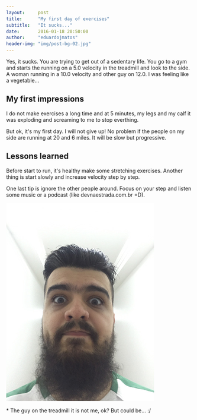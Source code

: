 ```yaml
---
layout:     post
title:      "My first day of exercises"
subtitle:   "It sucks..."
date:       2016-01-18 20:50:00
author:     "eduardojmatos"
header-img: "img/post-bg-02.jpg"
---
```


Yes, it sucks. You are trying to get out of a sedentary life. You go to a gym and starts the running on a 5.0 velocity in the treadmill and look to the side. A woman running in a 10.0 velocity and other guy on 12.0. I was feeling like a vegetable...

## My first impressions

I do not make exercises a long time and at 5 minutes, my legs and my calf it was exploding and screaming to me to stop everthing.

But ok, it's my first day. I will not give up! No problem if the people on my side are running at 20 and 6 miles. It will be slow but progressive.

## Lessons learned

Before start to run, it's healthy make some stretching exercises. Another thing is start slowly and increase velocity step by step.

One last tip is ignore the other people around. Focus on your step and listen some music or a podcast (like devnaestrada.com.br =D).


<img src="/img/IMG_6248.jpg" alt="me after workout" class="img-thumbnail" />

\* The guy on the treadmill it is not me, ok? But could be... :/

